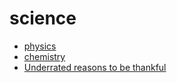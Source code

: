# science

- [physics](./physics.md)
- [chemistry](./chemistry.md)
- [Underrated reasons to be thankful](https://dynomight.net/thanks/)
